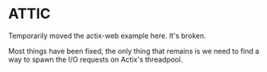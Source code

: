 
ATTIC
=====

Temporarily moved the actix-web example here. It's broken.

Most things have been fixed, the only thing that remains is we need
to find a way to spawn the I/O requests on Actix's threadpool.

